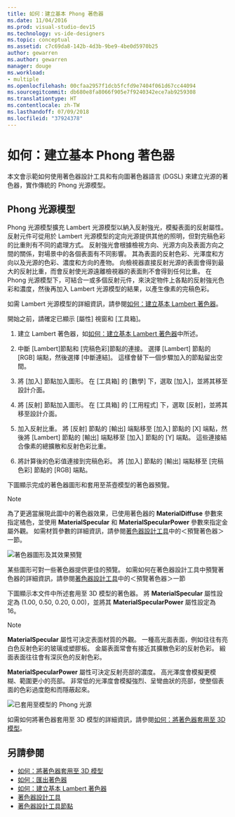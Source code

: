```yaml
---
title: 如何：建立基本 Phong 著色器
ms.date: 11/04/2016
ms.prod: visual-studio-dev15
ms.technology: vs-ide-designers
ms.topic: conceptual
ms.assetid: c7c69da8-142b-4d3b-9be9-4be0d5970b25
author: gewarren
ms.author: gewarren
manager: douge
ms.workload:
- multiple
ms.openlocfilehash: 00cfaa2957f1dcb5fcfd9e7404f061d67cc44094
ms.sourcegitcommit: db680e8fa8066f905e7f9240342ece7ab9259308
ms.translationtype: HT
ms.contentlocale: zh-TW
ms.lasthandoff: 07/09/2018
ms.locfileid: "37924378"
---
```

# <a name="how-to-create-a-basic-phong-shader"></a>如何：建立基本 Phong 著色器

本文會示範如何使用著色器設計工具和有向圖著色器語言 (DGSL) 來建立光源的著色器，實作傳統的 Phong 光源模型。

## <a name="the-phong-lighting-model"></a>Phong 光源模型

Phong 光源模型擴充 Lambert 光源模型以納入反射強光，模擬表面的反射屬性。 反射元件可從用於 Lambert 光源模型的定向光源提供其他的照明，但對完稿色彩的比重則有不同的處理方式。 反射強光會根據檢視方向、光源方向及表面方向之間的關係，對場景中的各個表面有不同影響。 其為表面的反射色彩、光澤度和方向以及光源的色彩、濃度和方向的產物。 向檢視器直接反射光源的表面會得到最大的反射比重，而會反射使光源遠離檢視器的表面則不會得到任何比重。 在 Phong 光源模型下，可結合一或多個反射元件，來決定物件上各點的反射強光色彩和濃度，然後再加入 Lambert 光源模型的結果，以產生像素的完稿色彩。

如需 Lambert 光源模型的詳細資訊，請參閱[如何：建立基本 Lambert 著色器](../designers/how-to-create-a-basic-lambert-shader.md)。

開始之前，請確定已顯示 [屬性] 視窗和 [工具箱]。

1.  建立 Lambert 著色器，如[如何：建立基本 Lambert 著色器](../designers/how-to-create-a-basic-lambert-shader.md)中所述。

2.  中斷 [Lambert]節點和 [完稿色彩]節點的連接。 選擇 [Lambert] 節點的 [RGB] 端點，然後選擇 [中斷連結]。 這樣會替下一個步驟加入的節點留出空間。

3.  將 [加入] 節點加入圖形。 在 [工具箱] 的 [數學] 下，選取 [加入]，並將其移至設計介面。

4.  將 [反射] 節點加入圖形。 在 [工具箱] 的 [工用程式] 下，選取 [反射]，並將其移至設計介面。

5.  加入反射比重。 將 [反射] 節點的 [輸出] 端點移至 [加入] 節點的 [X] 端點，然後將 [Lambert] 節點的 [輸出] 端點移至 [加入] 節點的 [Y] 端點。 這些連接結合像素的總擴散和反射色彩比重。

6.  將計算後的色彩值連接到完稿色彩。 將 [加入] 節點的 [輸出] 端點移至 [完稿色彩] 節點的 [RGB] 端點。

 下圖顯示完成的著色器圖形和套用至茶壺模型的著色器預覽。

> [!NOTE]
> 為了更適當展現此圖中的著色器效果，已使用著色器的 **MaterialDiffuse** 參數來指定橘色，並使用 **MaterialSpecular** 和 **MaterialSpecularPower** 參數來指定金屬外觀。 如需材質參數的詳細資訊，請參閱[著色器設計工具](../designers/shader-designer.md)中的＜預覽著色器＞一節。

 ![著色器圖形及其效果預覽](../designers/media/digit-lighting-graph.png)

 某些圖形可對一些著色器提供更佳的預覽。 如需如何在著色器設計工具中預覽著色器的詳細資訊，請參閱[著色器設計工具](../designers/shader-designer.md)中的＜預覽著色器＞一節

 下圖顯示本文件中所述套用至 3D 模型的著色器。 將 **MaterialSpecular** 屬性設定為 (1.00, 0.50, 0.20, 0.00)，並將其 **MaterialSpecularPower** 屬性設定為 16。

> [!NOTE]
> **MaterialSpecular** 屬性可決定表面材質的外觀。 一種高光面表面，例如往往有亮白色反射色彩的玻璃或塑膠板。 金屬表面常會有接近其擴散色彩的反射色彩。 緞面表面往往會有深灰色的反射色彩。
>
> **MaterialSpecularPower** 屬性可決定反射亮部的濃度。 高光澤度會模擬更模糊、範圍更小的亮部。 非常低的光澤度會模擬強烈、呈彎曲狀的亮部，使整個表面的色彩過度飽和而隱蔽起來。

 ![已套用至模型的 Phong 光源](../designers/media/digit-lighting-model.png)

 如需如何將著色器套用至 3D 模型的詳細資訊，請參閱[如何：將著色器套用至 3D 模型](../designers/how-to-apply-a-shader-to-a-3-d-model.md)。

## <a name="see-also"></a>另請參閱

- [如何：將著色器套用至 3D 模型](../designers/how-to-apply-a-shader-to-a-3-d-model.md)
- [如何：匯出著色器](../designers/how-to-export-a-shader.md)
- [如何：建立基本 Lambert 著色器](../designers/how-to-create-a-basic-lambert-shader.md)
- [著色器設計工具](../designers/shader-designer.md)
- [著色器設計工具節點](../designers/shader-designer-nodes.md)